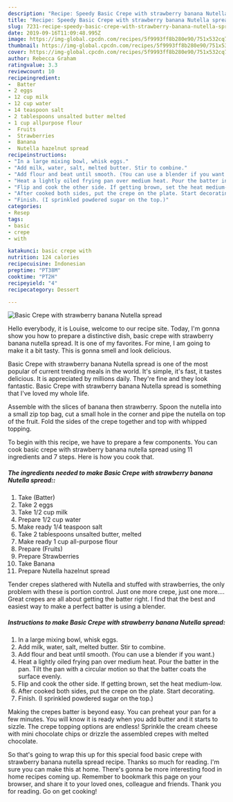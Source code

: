 ```yaml
---
description: "Recipe: Speedy Basic Crepe with strawberry banana Nutella spread"
title: "Recipe: Speedy Basic Crepe with strawberry banana Nutella spread"
slug: 7231-recipe-speedy-basic-crepe-with-strawberry-banana-nutella-spread
date: 2019-09-16T11:09:48.995Z
image: https://img-global.cpcdn.com/recipes/5f9993ff8b280e90/751x532cq70/basic-crepe-with-strawberry-banana-nutella-spread-recipe-main-photo.jpg
thumbnail: https://img-global.cpcdn.com/recipes/5f9993ff8b280e90/751x532cq70/basic-crepe-with-strawberry-banana-nutella-spread-recipe-main-photo.jpg
cover: https://img-global.cpcdn.com/recipes/5f9993ff8b280e90/751x532cq70/basic-crepe-with-strawberry-banana-nutella-spread-recipe-main-photo.jpg
author: Rebecca Graham
ratingvalue: 3.3
reviewcount: 10
recipeingredient:
-  Batter
- 2 eggs
- 12 cup milk
- 12 cup water
- 14 teaspoon salt
- 2 tablespoons unsalted butter melted
- 1 cup allpurpose flour
-  Fruits
-  Strawberries
-  Banana
-  Nutella hazelnut spread
recipeinstructions:
- "In a large mixing bowl, whisk eggs."
- "Add milk, water, salt, melted butter. Stir to combine."
- "Add flour and beat until smooth. (You can use a blender if you want.)"
- "Heat a lightly oiled frying pan over medium heat. Pour the batter in the pan. Tilt the pan with a circular motion so that the batter coats the surface evenly."
- "Flip and cook the other side. If getting brown, set the heat medium-low."
- "After cooked both sides, put the crepe on the plate. Start decorating."
- "Finish. (I sprinkled powdered sugar on the top.)"
categories:
- Resep
tags:
- basic
- crepe
- with

katakunci: basic crepe with
nutrition: 124 calories
recipecuisine: Indonesian
preptime: "PT38M"
cooktime: "PT2H"
recipeyield: "4"
recipecategory: Dessert

---
```



![Basic Crepe with strawberry banana Nutella spread](https://img-global.cpcdn.com/recipes/5f9993ff8b280e90/751x532cq70/basic-crepe-with-strawberry-banana-nutella-spread-recipe-main-photo.jpg)

Hello everybody, it is Louise, welcome to our recipe site. Today, I'm gonna show you how to prepare a distinctive dish, basic crepe with strawberry banana nutella spread. It is one of my favorites. For mine, I am going to make it a bit tasty. This is gonna smell and look delicious.

Basic Crepe with strawberry banana Nutella spread is one of the most popular of current trending meals in the world. It's simple, it's fast, it tastes delicious. It is appreciated by millions daily. They're fine and they look fantastic. Basic Crepe with strawberry banana Nutella spread is something that I've loved my whole life.

Assemble with the slices of banana then strawberry. Spoon the nutella into a small zip top bag, cut a small hole in the corner and pipe the nutella on top of the fruit. Fold the sides of the crepe together and top with whipped topping.


To begin with this recipe, we have to prepare a few components. You can cook basic crepe with strawberry banana nutella spread using 11 ingredients and 7 steps. Here is how you cook that.

##### The ingredients needed to make Basic Crepe with strawberry banana Nutella spread::

1. Take  (Batter)
1. Take 2 eggs
1. Take 1/2 cup milk
1. Prepare 1/2 cup water
1. Make ready 1/4 teaspoon salt
1. Take 2 tablespoons unsalted butter, melted
1. Make ready 1 cup all-purpose flour
1. Prepare  (Fruits)
1. Prepare  Strawberries
1. Take  Banana
1. Prepare  Nutella hazelnut spread


Tender crepes slathered with Nutella and stuffed with strawberries, the only problem with these is portion control. Just one more crepe, just one more…. Great crepes are all about getting the batter right. I find that the best and easiest way to make a perfect batter is using a blender. 

##### Instructions to make Basic Crepe with strawberry banana Nutella spread:

1. In a large mixing bowl, whisk eggs.
1. Add milk, water, salt, melted butter. Stir to combine.
1. Add flour and beat until smooth. (You can use a blender if you want.)
1. Heat a lightly oiled frying pan over medium heat. Pour the batter in the pan. Tilt the pan with a circular motion so that the batter coats the surface evenly.
1. Flip and cook the other side. If getting brown, set the heat medium-low.
1. After cooked both sides, put the crepe on the plate. Start decorating.
1. Finish. (I sprinkled powdered sugar on the top.)


Making the crepes batter is beyond easy. You can preheat your pan for a few minutes. You will know it is ready when you add butter and it starts to sizzle. The crepe topping options are endless! Sprinkle the cream cheese with mini chocolate chips or drizzle the assembled crepes with melted chocolate. 

So that's going to wrap this up for this special food basic crepe with strawberry banana nutella spread recipe. Thanks so much for reading. I'm sure you can make this at home. There's gonna be more interesting food in home recipes coming up. Remember to bookmark this page on your browser, and share it to your loved ones, colleague and friends. Thank you for reading. Go on get cooking!
